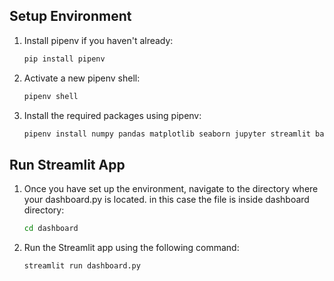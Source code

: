 ## Setup Environment

1. Install pipenv if you haven't already:
    ```bash
    pip install pipenv
    ```

2. Activate a new pipenv shell:
    ```bash
    pipenv shell
    ```

3. Install the required packages using pipenv:
    ```bash
    pipenv install numpy pandas matplotlib seaborn jupyter streamlit babel
    ```

## Run Streamlit App
1. Once you have set up the environment, navigate to the directory where your dashboard.py is located. in this case the file is inside dashboard directory:
    ```bash
    cd dashboard
    ```

2. Run the Streamlit app using the following command:
    ```bash
    streamlit run dashboard.py
    ```
